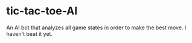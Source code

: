 # tic-tac-toe-AI
An AI bot that analyzes all game states in order to make the best move. I haven't beat it yet. 
